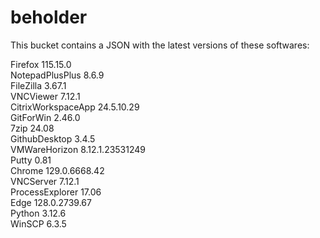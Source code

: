 # beholder
This bucket contains a JSON with the latest versions of these softwares:

Firefox            115.15.0         
NotepadPlusPlus    8.6.9            
FileZilla          3.67.1           
VNCViewer          7.12.1           
CitrixWorkspaceApp 24.5.10.29       
GitForWin          2.46.0           
7zip               24.08            
GithubDesktop      3.4.5            
VMWareHorizon      8.12.1.23531249  
Putty              0.81             
Chrome             129.0.6668.42    
VNCServer          7.12.1           
ProcessExplorer    17.06            
Edge               128.0.2739.67    
Python             3.12.6           
WinSCP             6.3.5            



